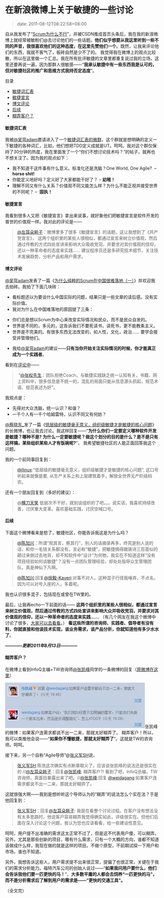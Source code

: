 # 在新浪微博上关于敏捷的一些讨论
>date: 2011-08-12T08:22:58+08:00


自从我发布了“[Scrum为什么不行](/2011/%E4%B8%BA%E4%BB%80%E4%B9%88Scrum%E4%B8%8D%E8%A1%8C%EF%BC%9F.md "为什么Scrum不行？")”，并被CSDN推成首页头条后，我在我的新浪微博上就经常被敏粉们@去讨论他们的一些话题。**他们似乎想要从我这里听到一些不同的声音，我很喜欢他们的这种态度，在这里先赞他们一个**。既然，让我来评论他们的东西，我就不客气了，板砖自然是少不了的。 我觉得我在微博上的观点比较散，所以在这里做一个汇总。我在所有批评敏捷的文章里都重复说过我的立场，这里还要再说一遍，因为那群人很敏感——“**我承认敏捷中有一些东西我是认可的，但对敏捷社区的推广和思维方式我持否定态度**”。




目录



* [敏捷词汇表](#%E6%95%8F%E6%8D%B7%E8%AF%8D%E6%B1%87%E8%A1%A8 "敏捷词汇表")
* [敏捷宣言](#%E6%95%8F%E6%8D%B7%E5%AE%A3%E8%A8%80 "敏捷宣言")
* [博文评论](#%E5%8D%9A%E6%96%87%E8%AF%84%E8%AE%BA "博文评论")
* [后续](#%E5%90%8E%E7%BB%AD "后续")
* [糊弄客户？](#%E7%B3%8A%E5%BC%84%E5%AE%A2%E6%88%B7%EF%BC%9F "糊弄客户？")

#### 敏捷词汇表


我被[@吴穹adam](http://weibo.com/adamwu73)邀请进入了一个[敏捷词汇表的微群](http://q.weibo.com/852378?source=weibohome)，这个群就是想明确的定义一下敏捷的各种词汇，比如，他们想把TDD定义成就是UT。呵呵。我对这个群仅保持了30分钟的热度，我在里面发了一个“你们不想讨论技术吗？”的帖子，就再也不想关注了。因为我的观点如下：


* 我不知道干这件事有什么意义。标准化还是洗脑？One World, One Agile?  – **horse shit!**
* 你能定义地好吗？定义好了大家都能干好了？ – **幼稚！**
* 理解不同又有什么关系？价值观不同又能怎么样？为什么不能正视并接受世界的不同呢？ –  **固执！**


#### **敏捷宣言**


我看到很多人又把《敏捷宣言》拿出来说事，就好象他们把敏捷宣言是软件开发的普世的价值观一样。我对此的评论是—— 



> [@左耳朵耗子](http://weibo.com/haoel)：微博里多了很多《敏捷宣言》的话题，这让我想到了《共产党宣言》， 这两个组织里的某些人很相似，都通过宣言来树立价值观，然后通过传教的方式四处宣讲来影响大众吸收党羽，并要求对其价值观的信仰，还以一种革命者的态度来实践…… 建议程序员还是多研究技术细节，关注技术发展趋势，分析产品和用户需求。
> 
> 


#### 博文评论


[@吴穹adam](http://weibo.com/adamwu73)发表了一篇《[为什么纯粹的Scrum在中国很难落地（一）](http://blog.csdn.net/adwu73/article/details/6677908)》并欢迎我去拍砖。我拍了下面几块砖：


* 看标题还以为要谈什么中国实际的问题，结果只是一些文章的读后感。没有实际价值。
* 我对为什么在中国难落地的原因提了三条：
+ 你们总是想以Scrum为中心来改变实际情况和民众，而不是民众自发的。
+ 世界是不同的，多元的，这告诉我们不要死读书，读死书，更不能教条主义。
+ 世界是不完美的。有很多东西无法改变的，如人性，文化，政治…… 要学会接受并管理他们。

* 我给[@吴穹adam](http://weibo.com/adamwu73)的建议——**只有当你开始关注实际情况的时候，你才能真正成为一个实践者**。


看到在[评论中](http://weibo.com/1880082254/xiWv9AShm)——



>  “[@张权先生](http://weibo.com/n/%E5%BC%A0%E6%9D%83%E5%85%88%E7%94%9F)：团队拒绝Coach，与敏捷实践缺乏统一认知有关，书籍、网上资料中，很多信息是不统一的，混乱的局面只能从信息源头抓起，规范术语、规范表述为好”。
> 
> 


我观点是：


* 先得对大众洗脑，统一认识？和谐？
* 一千个人有一千个哈姆雷特，认识不同又有何妨？


[@蔡晓东\_](http://weibo.com/1949520867)发了一篇《[低层级的敏捷毫无意义，组织级敏捷才是敏捷的核心问题](http://weibo.com/1949520867/xiZRDCOr1)》的长微博，也让我去讨论。我这样回复——“**为什么你们一定要定义哪种软件开发是敏捷？哪种不是? 为什么一定要敏捷呢？做这个划分的目的是什么？是不是只有这样搞，某些组织某些人才有饭碗呢?**”， 我希望敏捷社区的人能正面回答我这个问题。


我的一个前同事回复到：



> [@ilinux](http://weibo.com/n/ilinux):”低层级的敏捷毫无意义，组织级敏捷才是敏捷的核心问题”, 这口号听起来就像是要, 从生产关系上和上层建筑着手，解放全世界无产阶级码农。
> 
> 


还有一个朋友回复到（多好的建议）：



> @[横刀天笑](http://weibo.com/yuyijq) 低层次不干好，就别谈组织的了吧。。。说实话，我喜欢持续改善，讨厌重大变革。喜欢基础实践，讨厌空喊口号。
> 
> 


#### 后续


下面这个微博看来是怒了，敏捷社区，你能告诉我这是为什么吗？



> [@陈加兴](http://weibo.com/silentriver)：所谓“观其言，察其行”，别人的话摘录再多，终究是别人说的话，和你一毛钱关系都没有。言必称“敏捷”，把敏捷搞得跟唐诗三百首似的颠过来倒过去地背，却不知软件中“设计”为何物，我实在不知道这样“没有项目经验如何谈敏捷”？没有一点团队管理经验，却处处指导众生管理团队，真是神仙下凡啊。
> 
> 



> [@陈加兴](http://weibo.com/n/%E9%99%88%E5%8A%A0%E5%85%B4):回复[@徐毅-Kaveri](http://weibo.com/n/%E5%BE%90%E6%AF%85-Kaveri):对事不对人，这种混子行径我唾弃，不点名，因为可以对号入座的人，多着呢。
> 
> 


我也认识很多混子，包括现在或曾在TW里的。


最后，让我再echo一下前面的话—— **这两个组织里的某些人很相似，都通过宣言来树立价值观，然后通过传教的方式四处宣讲来影响大众并吸收党羽，并要求对其价值观的信仰，还以一种革命者的态度来实践……** （有几个网友在我这个微博中讨论了很多，[大家可以去看看](http://weibo.com/1401880315/xiFMptHMg)。） **看这些所谓的咨询师、实践者、倡导者有没有料，你就直接和他谈技术实现，谈业务需求，谈产品分析，你就知道他有多少水水了**。


***————更新2011年8月13日————***


#### 糊弄客户？


在微博上看到InfoQ主编+TW咨询师[@张凯峰](http://weibo.com/n/%E5%BC%A0%E5%87%AF%E5%B3%B0)同学的一条微博的回复（[原微博在这里](http://weibo.com/1416875735/xjiafswMq)）


![](/assets/images/coolshell.cn/wp-content/uploads/2011/08/张凯峰的微博.png "张凯峰的微博")张凯峰的微博：如果客户连需求都说不出一二来，那就太好糊弄了。
糊弄客户！所以，我可以类推他会说——“**如果你不懂敏捷，那就太好糊弄了**”。这就是TW的咨询师。呵呵。


接下来，另一个自称“Agile导师”@[张义军SH](http://weibo.com/1849127973)说，



> [张义军SH](http://weibo.com/1849127973) 陈浩这次确实有点断章取义了，应该说张凯峰的说法还是很实在的 //[@左耳朵耗子](http://weibo.com/n/%E5%B7%A6%E8%80%B3%E6%9C%B5%E8%80%97%E5%AD%90)：回复[@张凯峰](http://weibo.com/n/%E5%BC%A0%E5%87%AF%E5%B3%B0): 糊弄客户?! 看到了吧，InfoQ总编，TW咨询师，真面目暴露出来了吧。//[@张凯峰](http://weibo.com/n/%E5%BC%A0%E5%87%AF%E5%B3%B0):回复 [@weidagang](http://weibo.com/n/weidagang):如果客户连需求都说不出一二来，那就太好糊弄了。
> 
> 


这就很强大啊——我到是想听听这个导师认为的“糊弄”的说法怎么个实在法？于是他回复到：



> [张义军SH](http://weibo.com/1849127973 "张义军SH")：回复[@左耳朵耗子](http://weibo.com/n/%E5%B7%A6%E8%80%B3%E6%9C%B5%E8%80%97%E5%AD%90): 我是在看整个讨论过程。在客户没有想法没有太多思路时，他说客户容易糊弄我觉得确实如此，评级很实在。但他们后面在深入讨论这个问题，我认为您也应该看看，给一些建设性意见。
> 
> 


呵呵，用户提不出准确的需求这太正常不过了，但是这不代表用户傻，可以糊弄。另外，尤其是那些创新的项目，哪有什么需求，只有一个大概的方向，谁都不知道该做成什么样，我现在做的就是这样的项目。不做个原型，不前期试探一下用户和市场，谁也不知道。


另外，我想告诉这些人，用户需求提不出来很正常，提偏了也很正常，关键在于我们的需求分析能力。福特汽车公司的创始人说过——“**如果我问用户要什么，他们会告诉我他们要一匹更快的马！**”，**大多数平庸的人都会去饲养“一匹更快的马”，而不是分析需求后了解到用户的需求是——“更快的交通工具”。**


（全文完）


